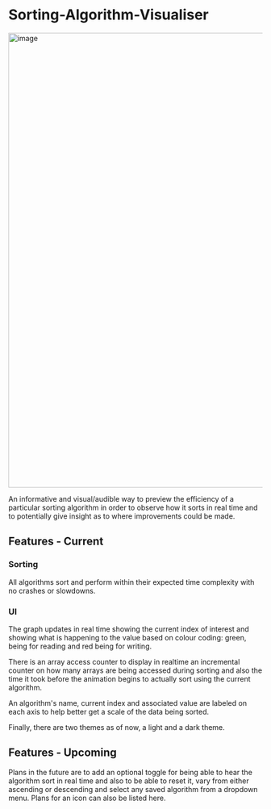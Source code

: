 # Sorting-Algorithm-Visualiser

<img width="902" alt="image" src="https://user-images.githubusercontent.com/48067761/173760095-b19680f7-fd24-43aa-a3a4-825822566651.png">

An informative and visual/audible way to preview the efficiency of a particular sorting algorithm in order to observe how it sorts in real time and to potentially give insight as to where improvements could be made. 

## Features - Current

### Sorting
All algorithms sort and perform within their expected time complexity with no crashes or slowdowns.

### UI
The graph updates in real time showing the current index of interest and showing what is happening to the value based on colour coding: green, being for reading and red being for writing.

There is an array access counter to display in realtime an incremental counter on how many arrays are being accessed during sorting and also the time it took before the animation begins to actually sort using the current algorithm.

An algorithm's name, current index and associated value are labeled on each axis to help better get a scale of the data being sorted.

Finally, there are two themes as of now, a light and a dark theme.

## Features - Upcoming
Plans in the future are to add an optional toggle for being able to hear the algorithm sort in real time and also to be able to reset it, vary from either ascending or descending and select any saved algorithm from a dropdown menu. Plans for an icon can also be listed here.
